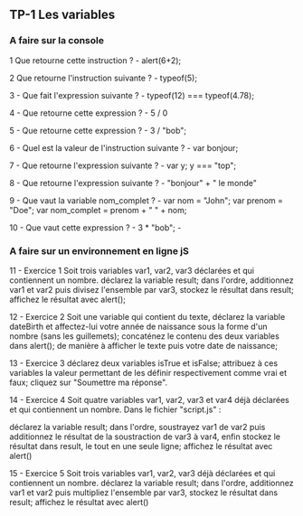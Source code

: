 ## TP-1 Les variables

### A faire sur la console

1  Que retourne cette instruction ?
    -   alert(6+2);
    
2  Que retourne l'instruction suivante ?
	- 	typeof(5);

3 - Que fait l'expression suivante ?
	-	typeof(12) === typeof(4.78);

4 - Que retourne cette expression ?
	- 	5 / 0

5 - Que retourne cette expression ?
	-	3 / "bob";

6 - Quel est la valeur de l'instruction suivante ?
	-	var bonjour;

7 - Que retourne l'expression suivante ?
	-	var y; 
		y === "top";

8 - Que retourne l'expression suivante ?
	-	"bonjour" + " le monde"

9 - Que vaut la variable nom_complet ?
	-	var nom = "John";
		var prenom = "Doe";
		var nom_complet = prenom + " " + nom;

10 - Que vaut cette expression ?
	-	3 * "bob"; 
	-	
### A faire sur un environnement en ligne jS

11 -    Exercice 1
Soit trois variables var1, var2, var3 déclarées et qui contiennent un nombre.
déclarez la variable result;
dans l'ordre, additionnez var1 et var2 puis divisez l'ensemble par var3, stockez le résultat dans result;
affichez le résultat avec alert();

12 -    Exercice 2
Soit une variable qui contient du texte, déclarez la variable dateBirth et affectez-lui votre année de naissance sous la forme d'un nombre (sans les guillemets);
concaténez le contenu des deux variables dans alert(); de manière à afficher le texte puis votre date de naissance;

13 -    Exercice 3
déclarez deux variables isTrue et isFalse;
attribuez à ces variables la valeur permettant de les définir respectivement comme vrai et faux;
cliquez sur "Soumettre ma réponse".

14 -    Exercice 4
Soit quatre variables var1, var2, var3 et var4 déjà déclarées et qui contiennent un nombre.
Dans le fichier "script.js" :

déclarez la variable result;
dans l'ordre, soustrayez var1 de var2 puis additionnez le résultat de la soustraction de var3 à var4, enfin stockez le résultat dans result, le tout en une seule ligne;
affichez le résultat avec alert()

15 -    Exercice 5
Soit trois variables var1, var2, var3 déjà déclarées et qui contiennent un nombre.
déclarez la variable result;
dans l'ordre, additionnez var1 et var2 puis multipliez l'ensemble par var3, stockez le résultat dans result;
affichez le résultat avec alert()
